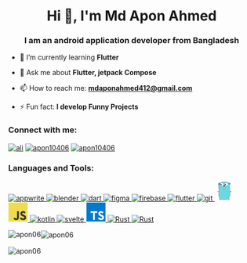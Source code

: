 
<h1 align="center">Hi 👋, I'm Md Apon Ahmed</h1>
<h3 align="center">I am an android application developer from Bangladesh</h3>

<!-- <p align="left"> 
    <img src="https://komarev.com/ghpvc/?username=apon06&label=Profile%20views&color=0e75b6&style=flat" alt="apon06" /> 
</p> -->

- 🌱 I’m currently learning **Flutter**

- 💬 Ask me about **Flutter, jetpack Compose**

- 📫 How to reach me: **mdaponahmed412@gmail.com**

- ⚡ Fun fact: **I develop Funny Projects**

<h3 align="left">Connect with me:</h3>


<p align="left">
<a href="https://t.me/apon105" target="blank"><img align="center" src="https://www.svgrepo.com/show/452115/telegram.svg" alt="ali" height="30" width="40" /></a>
<a href="https://instagram.com/apon10406" target="blank"><img align="center" src="https://raw.githubusercontent.com/rahuldkjain/github-profile-readme-generator/master/src/images/icons/Social/instagram.svg" alt="apon10406" height="30" width="40" /></a>
<a href="https://www.facebook.com/profile.php?id=100094350981741" target="blank"><img align="center" src="https://www.svgrepo.com/show/475647/facebook-color.svg" alt="apon10406" height="30" width="40" /></a>
</p>


<h3 align="left">Languages and Tools:</h3>
<p align="left"> 
    <a href="https://appwrite.io" target="_blank" rel="noreferrer"> 
        <img src="https://www.vectorlogo.zone/logos/appwriteio/appwriteio-icon.svg" alt="appwrite" width="40" height="40"/>
    </a>
    <a href="https://www.blender.org/" target="_blank" rel="noreferrer"> 
        <img src="https://download.blender.org/branding/community/blender_community_badge_white.svg" alt="blender" width="40" height="40"/>
    </a>
    <a href="https://dart.dev" target="_blank" rel="noreferrer"> 
        <img src="https://www.vectorlogo.zone/logos/dartlang/dartlang-icon.svg" alt="dart" width="40" height="40"/>
    </a>
    <a href="https://www.figma.com/" target="_blank" rel="noreferrer"> 
        <img src="https://www.vectorlogo.zone/logos/figma/figma-icon.svg" alt="figma" width="40" height="40"/>
    </a>
    <a href="https://firebase.google.com/" target="_blank" rel="noreferrer"> 
        <img src="https://www.vectorlogo.zone/logos/firebase/firebase-icon.svg" alt="firebase" width="40" height="40"/>
    </a>
    <a href="https://flutter.dev" target="_blank" rel="noreferrer"> 
        <img src="https://www.vectorlogo.zone/logos/flutterio/flutterio-icon.svg" alt="flutter" width="40" height="40"/>
    </a>
    <a href="https://git-scm.com/" target="_blank" rel="noreferrer"> 
        <img src="https://www.vectorlogo.zone/logos/git-scm/git-scm-icon.svg" alt="git" width="40" height="40"/>
    </a>
    <a href="https://golang.org" target="_blank" rel="noreferrer"> 
        <img src="https://raw.githubusercontent.com/devicons/devicon/master/icons/go/go-original.svg" alt="go" width="40" height="40"/>
    </a>
    <a href="https://developer.mozilla.org/en-US/docs/Web/JavaScript" target="_blank" rel="noreferrer"> 
        <img src="https://raw.githubusercontent.com/devicons/devicon/master/icons/javascript/javascript-original.svg" alt="javascript" width="40" height="40"/>
    </a>
    <a href="https://kotlinlang.org" target="_blank" rel="noreferrer"> 
        <img src="https://www.vectorlogo.zone/logos/kotlinlang/kotlinlang-icon.svg" alt="kotlin" width="40" height="40"/>
    </a>
    <a href="https://svelte.dev" target="_blank" rel="noreferrer"> 
        <img src="https://upload.wikimedia.org/wikipedia/commons/1/1b/Svelte_Logo.svg" alt="svelte" width="40" height="40"/>
    </a>
    <a href="https://www.typescriptlang.org/" target="_blank" rel="noreferrer"> 
        <img src="https://raw.githubusercontent.com/devicons/devicon/master/icons/typescript/typescript-original.svg" alt="typescript" width="40" height="40"/>
    </a> 
     <a href="https://www.rust-lang.org/" target="_blank" rel="noreferrer"> 
        <img src="https://www.svgrepo.com/show/374056/rust.svg" alt="Rust" width="40" height="40"/>
    </a> 
     <a href="https://www.djangoproject.com/" target="_blank" rel="noreferrer"> 
        <img src="https://www.svgrepo.com/show/353657/django-icon.svg" alt="Rust" width="40" height="40"/>
    </a> 
</p>

<p>
    <img align="left" src="https://github-readme-stats.vercel.app/api/top-langs?username=apon06&show_icons=true&locale=en&layout=compact" alt="apon06" />
</p>

<p>
    <img align="center" src="https://github-readme-stats.vercel.app/api?username=apon06&show_icons=true&locale=en" alt="apon06" />
</p>

<p>
    <img align="center" src="https://github-readme-streak-stats.herokuapp.com/?user=apon06&" alt="apon06" />
</p>
